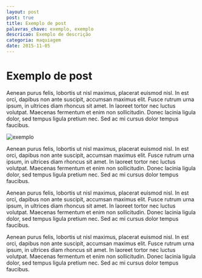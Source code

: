 ```yaml
---
layout: post
post: true
title: Exemplo de post
palavras_chave: exemplo, exemplo
descricao: Exemplo de descrição
categoria: maquiagem
date: 2015-11-05
---
```


# Exemplo de post

Aenean purus felis, lobortis ut nisl maximus, placerat euismod nisl. In est orci, dapibus non ante suscipit, accumsan maximus elit. Fusce rutrum urna ipsum, in ultrices diam rhoncus sit amet. In laoreet tortor nec luctus volutpat. Maecenas fermentum et enim non sollicitudin. Donec lacinia ligula dolor, sed tempus ligula pretium nec. Sed ac mi cursus dolor tempus faucibus.

![exemplo](../images/exemplo.jpg)

Aenean purus felis, lobortis ut nisl maximus, placerat euismod nisl. In est orci, dapibus non ante suscipit, accumsan maximus elit. Fusce rutrum urna ipsum, in ultrices diam rhoncus sit amet. In laoreet tortor nec luctus volutpat. Maecenas fermentum et enim non sollicitudin. Donec lacinia ligula dolor, sed tempus ligula pretium nec. Sed ac mi cursus dolor tempus faucibus.

Aenean purus felis, lobortis ut nisl maximus, placerat euismod nisl. In est orci, dapibus non ante suscipit, accumsan maximus elit. Fusce rutrum urna ipsum, in ultrices diam rhoncus sit amet. In laoreet tortor nec luctus volutpat. Maecenas fermentum et enim non sollicitudin. Donec lacinia ligula dolor, sed tempus ligula pretium nec. Sed ac mi cursus dolor tempus faucibus.

Aenean purus felis, lobortis ut nisl maximus, placerat euismod nisl. In est orci, dapibus non ante suscipit, accumsan maximus elit. Fusce rutrum urna ipsum, in ultrices diam rhoncus sit amet. In laoreet tortor nec luctus volutpat. Maecenas fermentum et enim non sollicitudin. Donec lacinia ligula dolor, sed tempus ligula pretium nec. Sed ac mi cursus dolor tempus faucibus.